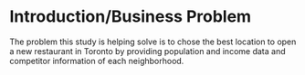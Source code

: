 # Introduction/Business Problem
The problem this study is helping solve is to chose the best location to open a new restaurant in Toronto by providing population and income data and competitor information of each neighborhood.
